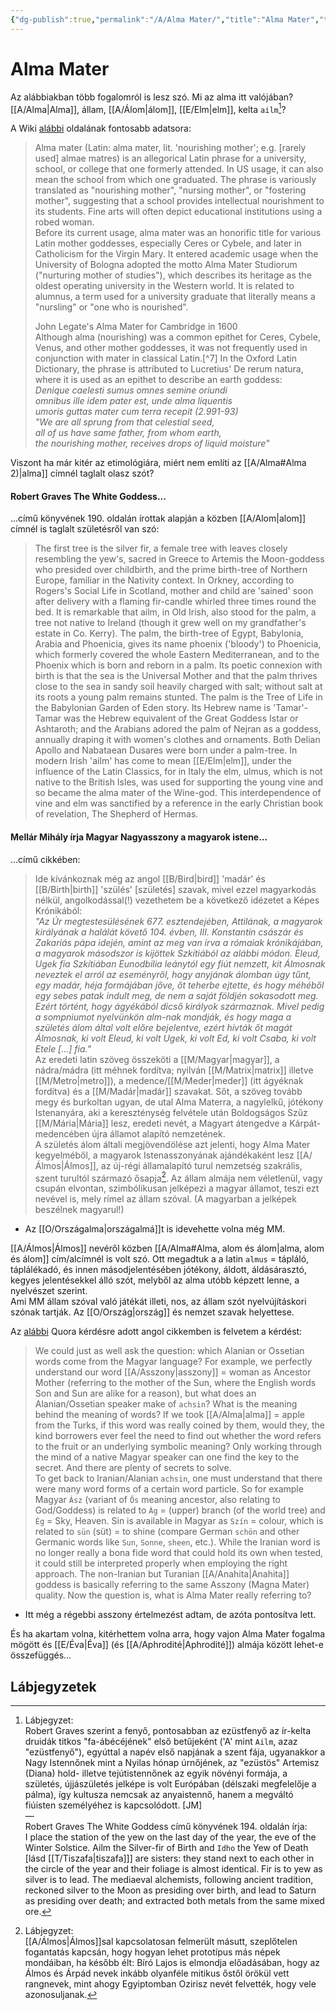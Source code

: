 ```yaml
---
{"dg-publish":true,"permalink":"/A/Alma Mater/","title":"Alma Mater","tags":["dg_uploaded"],"created":"2023-10-11T04:42","updated":"2023-10-25T12:30"}
---
```



# Alma Mater

Az alábbiakban több fogalomról is lesz szó. Mi az alma itt valójában? [[A/Alma\|Alma]], állam, [[A/Álom\|álom]], [[E/Elm\|elm]], kelta `ailm`[^1]?  

A Wiki [alábbi](https://en.m.wikipedia.org/wiki/Alma_mater) oldalának fontosabb adatsora:  
> Alma mater (Latin: alma mater, lit. 'nourishing mother'; e.g. \[rarely used\] almae matres) is an allegorical Latin phrase for a university, school, or college that one formerly attended. In US usage, it can also mean the school from which one graduated. The phrase is variously translated as "nourishing mother", "nursing mother", or "fostering mother", suggesting that a school provides intellectual nourishment to its students. Fine arts will often depict educational institutions using a robed woman.  
> Before its current usage, alma mater was an honorific title for various Latin mother goddesses, especially Ceres or Cybele, and later in Catholicism for the Virgin Mary. It entered academic usage when the University of Bologna adopted the motto Alma Mater Studiorum ("nurturing mother of studies"), which describes its heritage as the oldest operating university in the Western world. It is related to alumnus, a term used for a university graduate that literally means a "nursling" or "one who is nourished".  
>
> John Legate's Alma Mater for Cambridge in 1600  
> Although alma (nourishing) was a common epithet for Ceres, Cybele, Venus, and other mother goddesses, it was not frequently used in conjunction with mater in classical Latin.[^7] In the Oxford Latin Dictionary, the phrase is attributed to Lucretius' De rerum natura, where it is used as an epithet to describe an earth goddess:  
> *Denique caelesti sumus omnes semine oriundi  
> omnibus ille idem pater est, unde alma liquentis  
> umoris guttas mater cum terra recepit (2.991-93)  
> "We are all sprung from that celestial seed,  
> all of us have same father, from whom earth,  
> the nourishing mother, receives drops of liquid moisture"*

Viszont ha már kitér az etimológiára, miért nem említi az [[A/Alma#Alma 2)\|alma]] címnél taglalt olasz szót?  

#### Robert Graves The White Goddess...

...című könyvének 190. oldalán írottak alapján a közben [[A/Alom\|alom]] címnél is taglalt születésről van szó:  
> The first tree is the silver fir, a female tree with leaves closely resembling the yew's, sacred in Greece to Artemis the Moon-goddess who presided over childbirth, and the prime birth-tree of Northern Europe, familiar in the Nativity context. In Orkney, according to Rogers's Social Life in Scotland, mother and child are 'sained' soon after delivery with a flaming fir-candle whirled three times round the bed. It is remarkable that ailm, in Old Irish, also stood for the palm, a tree not native to Ireland (though it grew well on my grandfather's estate in Co. Kerry). The palm, the birth-tree of Egypt, Babylonia, Arabia and Phoenicia, gives its name phoenix ('bloody') to Phoenicia, which formerly covered the whole Eastern Mediterranean, and to the Phoenix which is born and reborn in a palm. Its poetic connexion with birth is that the sea is the Universal Mother and that the palm thrives close to the sea in sandy soil heavily charged with salt; without salt at its roots a young palm remains stunted. The palm is the Tree of Life in the Babylonian Garden of Eden story. Its Hebrew name is 'Tamar'-Tamar was the Hebrew equivalent of the Great Goddess Istar or Ashtaroth; and the Arabians adored the palm of Nejran as a goddess, annually draping it with women's clothes and ornaments. Both Delian Apollo and Nabataean Dusares were born under a palm-tree. In modern Irish 'ailm' has come to mean [[E/Elm\|elm]], under the influence of the Latin Classics, for in Italy the elm, ulmus, which is not native to the British Isles, was used for supporting the young vine and so became the alma mater of the Wine-god. This interdependence of vine and elm was sanctified by a reference in the early Christian book of revelation, The Shepherd of Hermas.  

#### Mellár Mihály írja Magyar Nagyasszony a magyarok istene...

...című cikkében:  
> Ide kívánkoznak még az angol [[B/Bird\|bird]] 'madár' és [[B/Birth\|birth]] 'szülés' \[születés\] szavak, mivel ezzel magyarkodás nélkül, angolkodással(!) vezethetem be a következő idézetet a Képes Krónikából:  
> *"Az Úr megtestesülésének 677. esztendejében, Attilának, a magyarok királyának a halálát követő 104. évben, III. Konstantin császár és Zakariás pápa idején, amint az meg van írva a rómaiak krónikájában, a magyarok másodszor is kijöttek Szkítiából az alábbi módon. Eleud, Ugek fia Szkítiában Eunodbilia leánytól egy fiút nemzett, kit Álmosnak neveztek el arról az eseményről, hogy anyjának álomban úgy tűnt, egy madár, héja formájában jőve, őt teherbe ejtette, és hogy méhéből egy sebes patak indult meg, de nem a saját földjén sokasodott meg. Ezért történt, hogy ágyékából dicső királyok származnak. Mivel pedig a sompniumot nyelvünkön alm-nak mondják, és hogy maga a születés álom által volt előre bejelentve, ezért hívták őt magát Álmosnak, ki volt Eleud, ki volt Ugek, ki volt Ed, ki volt Csaba, ki volt Etele \[...\] fia."*  
> Az eredeti latin szöveg összeköti a [[M/Magyar\|magyar]], a nádra/mádra (itt méhnek fordítva; nyilván [[M/Matrix\|matrix]] illetve [[M/Metro\|metro]]), a medence/[[M/Meder\|meder]] (itt ágyéknak fordítva) és a [[M/Madár\|madár]] szavakat. Sőt, a szöveg tovább megy és burkoltan ugyan, de utal Alma Materra, a nagylelkű, jótékony Istenanyára, aki a kereszténység felvétele után Boldogságos Szűz [[M/Mária\|Mária]] lesz, eredeti nevét, a Magyart átengedve a Kárpát-medencében újra államot alapító nemzetének.  
> A születés álom általi megjövendölése azt jelenti, hogy Alma Mater kegyelméből, a magyarok Istenasszonyának ajándékaként lesz [[A/Álmos\|Álmos]], az új-régi államalapító turul nemzetség szakrális, szent turultól származó ősapja[^2]. Az állam almája nem véletlenül, vagy csupán elvontan, szimbólikusan jelképezi a magyar államot, teszi ezt nevével is, mely rímel az állam szóval. (A magyarban a jelképek beszélnek magyarul!)  
- Az [[O/Országalma\|országalmá]]t is idevehette volna még MM.  

[[A/Álmos\|Álmos]] nevéről közben [[A/Alma#Alma, alom és álom\|alma, alom és álom]] cím/alcímnél is volt szó. Ott megadtuk a a latin `almus` = tápláló, táplálékadó, és innen másodjelentésében jótékony, áldott, áldásárasztó, kegyes jelentésekkel álló szót, melyből az alma utóbb képzett lenne, a nyelvészet szerint.  
Ami MM állam szóval való játékát illeti, nos, az állam szót nyelvújításkori szónak tartják. Az [[O/Ország\|ország]] és nemzet szavak helyettese.  

Az [alábbi](https://qr.ae/TZfUX1) Quora kérdésre adott angol cikkemben is felvetem a kérdést:  
> We could just as well ask the question: which Alanian or Ossetian words come from the Magyar language? For example, we perfectly understand our word [[A/Asszony\|asszony]] = woman as Ancestor Mother (referring to the mother of the Sun, where the English words Son and Sun are alike for a reason), but what does an Alanian/Ossetian speaker make of `achsin`? What is the meaning behind the meaning of words? If we took [[A/Alma\|alma]] = apple from the Turks, if this word was really coined by them, would they, the kind borrowers ever feel the need to find out whether the word refers to the fruit or an underlying symbolic meaning? Only working through the mind of a native Magyar speaker can one find the key to the secret. And there are plenty of secrets to solve.  
> To get back to Iranian/Alanian `achsin`, one must understand that there were many word forms of a certain word particle. So for example Magyar `Ász` (variant of `Ős` meaning ancestor, also relating to God/Goddess) is related to `Ág` = (upper) branch (of the world tree) and `Ég` = Sky, Heaven. Sin is available in Magyar as `Szín` = colour, which is related to `sün` (süt) = to shine (compare German `schön` and other Germanic words like `Sun`, `Sonne`, `sheen`, etc.). While the Iranian word is no longer really a bona fide word that could hold its own when tested, it could still be interpreted properly when employing the right approach. The non-Iranian but Turanian [[A/Anahita\|Anahita]] goddess is basically referring to the same Asszony (Magna Mater) quality. Now the question is, what is Alma Mater really referring to?  
- Itt még a régebbi asszony értelmezést adtam, de azóta pontosítva lett.  

És ha akartam volna, kitérhettem volna arra, hogy vajon Alma Mater fogalma mögött és [[E/Éva\|Éva]] (és [[A/Aphrodité\|Aphrodité]]) almája között lehet-e összefüggés...  

## Lábjegyzetek

[^1]: Lábjegyzet:  
Robert Graves szerint a fenyő, pontosabban az ezüstfenyő az ír-kelta druidák titkos "fa-ábécéjének" első betűjeként ('A' mint `Ailm`, azaz "ezüstfenyő"), egyúttal a napév első napjának a szent fája, ugyanakkor a Nagy Istennőnek mint a Nyilas hónap úrnőjének, az "ezüstös" Artemisz (Diana) hold- illetve tejútistennőnek az egyik növényi formája, a születés, újjászületés jelképe is volt Európában (délszaki megfelelője a pálma), így kultusza nemcsak az anyaistennő, hanem a megváltó fiúisten személyéhez is kapcsolódott. \[JM\]  
—  
Robert Graves The White Goddess című könyvének 194. oldalán írja:  
I place the station of the yew on the last day of the year, the eve of the Winter Solstice. Ailm the Silver-fir of Birth and `Idho` the Yew of Death \[lásd [[T/Tiszafa\|tiszafa]]\] are sisters: they stand next to each other in the circle of the year and their foliage is almost identical. Fir is to yew as silver is to lead. The mediaeval alchemists, following ancient tradition, reckoned silver to the Moon as presiding over birth, and lead to Saturn as presiding over death; and extracted both metals from the same mixed ore.  

[^2]: Lábjegyzet:  
[[A/Álmos\|Álmos]]sal kapcsolatosan felmerült másutt, szeplőtelen fogantatás kapcsán, hogy hogyan lehet prototípus más népek mondáiban, ha később élt: Bíró Lajos is elmondja előadásában, hogy az Álmos és Árpád nevek inkább olyanféle mitikus őstől örökül vett rangnevek, mint ahogy Egyiptomban Ozirisz nevét felvették, hogy vele azonosuljanak.  
